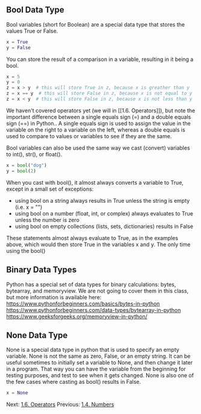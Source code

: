 
## Bool Data Type

Bool variables (short for Boolean) are a special data type that stores the values True or False.
```python
x = True
y = False
```

You can store the result of a comparison in a variable, resulting in it being a bool.
```python
x = 5
y = 0
z = x > y  # this will store True in z, because x is greather than y
z = x == y  # this will store False in z, because x is not equal to y
z = x < y  # this will store False in z, because x is not less than y
```
We haven't covered operators yet (we will in [[1.6. Operators]]), but note the important difference between a single equals sign (\=) and a double equals sign (\=\=) in Python.. A single equals sign is used to assign the value in the variable on the right to a variable on the left, whereas a double equals is used to compare to values or variables to see if they are the same.

Bool variables can also be used the same way we cast (convert) variables to int(), str(), or float().
```python
x = bool("dog")
y = bool(2)
```

When you cast with bool(), it almost always converts a variable to True, except in a small set of exceptions:
- using bool on a string always results in True unless the string is empty (i.e. x = "")
- using bool on a number (float, int, or complex) always evaluates to True unless the number is zero
- using bool on empty collections (lists, sets, dictionaries) results in False

These statements almost always evaluate to True, as in the examples above, which would then store True in the variables x and y. The only time using the bool()


## Binary Data Types

Python has a special set of data types for binary calculations: bytes, bytearray, and memoryview. We are not going to cover them in this class, but more information is available here:
https://www.pythonforbeginners.com/basics/bytes-in-python
https://www.pythonforbeginners.com/data-types/bytearray-in-python
https://www.geeksforgeeks.org/memoryview-in-python/


## None Data Type

None is a special data type in python that is used to specify an empty variable. None is not the same as zero, False, or an empty string. It can be useful sometimes to initially set a variable to None, and then change it later in a program. That way you can have the variable from the beginning for testing purposes, and test to see when it gets changed. None is also one of the few cases where casting as bool() results in False.
```python
x = None
```


Next: [1.6. Operators](1.6.%20Operators.md)
Previous: [1.4. Numbers](1.4.%20Numbers.md)